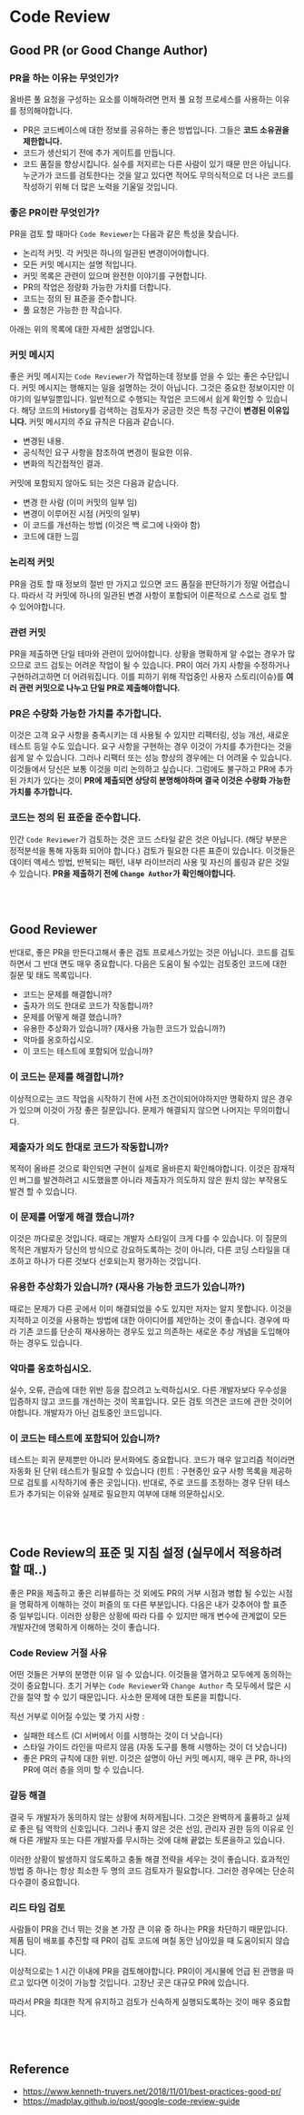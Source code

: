 # Code Review

## Good PR (or Good Change Author)
### PR을 하는 이유는 무엇인가?
올바른 풀 요청을 구성하는 요소를 이해하려면 먼저 풀 요청 프로세스를 사용하는 이유를 정의해야합니다.
* PR은 코드베이스에 대한 정보를 공유하는 좋은 방법입니다. 그들은 **코드 소유권을 제한합니다.**
* 코드가 생산되기 전에 추가 게이트를 만듭니다.
* 코드 품질을 향상시킵니다. 실수를 저지르는 다른 사람이 있기 때문 만은 아닙니다. 누군가가 코드를 검토한다는 것을 알고 있다면 적어도 무의식적으로 더 나은 코드를 작성하기 위해 더 많은 노력을 기울일 것입니다.

### 좋은 PR이란 무엇인가?
PR을 검토 할 때마다 `Code Reviewer`는 다음과 같은 특성을 찾습니다.
* 논리적 커밋. 각 커밋은 하나의 일관된 변경이어야합니다.
* 모든 커밋 메시지는 설명 적입니다.
* 커밋 목록은 관련이 있으며 완전한 이야기를 구현합니다.
* PR의 작업은 정량화 가능한 가치를 더합니다.
* 코드는 정의 된 표준을 준수합니다.
* 풀 요청은 가능한 한 작습니다.

아래는 위의 목록에 대한 자세한 설명입니다.

### 커밋 메시지
좋은 커밋 메시지는 `Code Reviewer`가 작업하는데 정보를 얻을 수 있는 좋은 수단입니다. 커밋 메시지는 행해지는 일을 설명하는 것이 아닙니다. 그것은 중요한 정보이지만 이야기의 일부일뿐입니다. 일반적으로 수행되는 작업은 코드에서 쉽게 확인할 수 있습니다. 해당 코드의 History를 검색하는 검토자가 궁금한 것은 특정 구간이 **변경된 이유입니다.** 커밋 메시지의 주요 규칙은 다음과 같습니다.
* 변경된 내용.
* 공식적인 요구 사항을 참조하여 변경이 필요한 이유.
* 변화의 직간접적인 결과.

커밋에 포함되지 않아도 되는 것은 다음과 같습니다.
* 변경 한 사람 (이미 커밋의 일부 임)
* 변경이 이루어진 시점 (커밋의 일부)
* 이 코드를 개선하는 방법 (이것은 백 로그에 나와야 함)
* 코드에 대한 느낌

### 논리적 커밋
PR을 검토 할 때 정보의 절반 만 가지고 있으면 코드 품질을 판단하기가 정말 어렵습니다. 따라서 각 커밋에 하나의 일관된 변경 사항이 포함되어 이론적으로 스스로 검토 할 수 있어야합니다.

### 관련 커밋
PR을 제출하면 단일 테마와 관련이 있어야합니다. 상황을 명확하게 알 수없는 경우가 많으므로 코드 검토는 어려운 작업이 될 수 있습니다. PR이 여러 가지 사항을 수정하거나 구현하려고하면 더 어려워집니다. 이를 피하기 위해 작업중인 사용자 스토리(이슈)를 **여러 관련 커밋으로 나누고 단일 PR로 제출해야합니다.**

### PR은 수량화 가능한 가치를 추가합니다.
이것은 고객 요구 사항을 충족시키는 데 사용될 수 있지만 리팩터링, 성능 개선, 새로운 테스트 등일 수도 있습니다. 요구 사항을 구현하는 경우 이것이 가치를 추가한다는 것을 쉽게 알 수 있습니다. 그러나 리팩터 또는 성능 향상의 경우에는 더 어려울 수 있습니다. 이것들에서 당신은 보통 이것을 미리 논의하고 싶습니다. 그럼에도 불구하고 PR에 추가 된 가치가 있다는 것이 **PR에 제출되면 상당히 분명해야하며 결국 이것은 수량화 가능한 가치를 추가합니다.**

### 코드는 정의 된 표준을 준수합니다.
인간 `Code Reviewer`가 검토하는 것은 코드 스타일 같은 것은 아닙니다. (해당 부분은 정적분석을 통해 자동화 되어야 합니다.) 검토가 필요한 다른 표준이 있습니다. 이것들은 데이터 액세스 방법, 반복되는 패턴, 내부 라이브러리 사용 및 자신의 롤링과 같은 것일 수 있습니다. **PR을 제출하기 전에 `Change Author`가 확인해야합니다.**




<br/><br/>

## Good Reviewer
반대로, 좋은 PR을 만든다고해서 좋은 검토 프로세스가있는 것은 아닙니다. 코드를 검토하면서 그 반대 면도 매우 중요합니다. 다음은 도움이 될 수있는 검토중인 코드에 대한 질문 및 태도 목록입니다.
* 코드는 문제를 해결합니까?
* 출자가 의도 한대로 코드가 작동합니까?
* 문제를 어떻게 해결 했습니까?
* 유용한 추상화가 있습니까? (재사용 가능한 코드가 있습니까?)
* 악마를 옹호하십시오.
* 이 코드는 테스트에 포함되어 있습니까?

### 이 코드는 문제를 해결합니까?
이상적으로는 코드 작업을 시작하기 전에 사전 조건이되어야하지만 명확하지 않은 경우가 있으며 이것이 가장 좋은 질문입니다. 문제가 해결되지 않으면 나머지는 무의미합니다.

### 제출자가 의도 한대로 코드가 작동합니까?
목적이 올바른 것으로 확인되면 구현이 실제로 올바른지 확인해야합니다. 이것은 잠재적 인 버그를 발견하려고 시도했을뿐 아니라 제출자가 의도하지 않은 원치 않는 부작용도 발견 할 수 있습니다.

### 이 문제를 어떻게 해결 했습니까?
이것은 까다로운 것입니다. 때로는 개발자 스타일이 크게 다를 수 있습니다. 이 질문의 목적은 개발자가 당신의 방식으로 강요하도록하는 것이 아니라, 다른 코딩 스타일을 대조하고 하나가 다른 것보다 선호되는지 평가하는 것입니다.

### 유용한 추상화가 있습니까? (재사용 가능한 코드가 있습니까?)
때로는 문제가 다른 곳에서 이미 해결되었을 수도 있지만 저자는 알지 못합니다. 이것을 지적하고 이것을 사용하는 방법에 대한 아이디어를 제안하는 것이 좋습니다. 경우에 따라 기존 코드를 단순히 재사용하는 경우도 있고 의존하는 새로운 추상 개념을 도입해야하는 경우도 있습니다.

### 악마를 옹호하십시오.
실수, 오류, 관습에 대한 위반 등을 잡으려고 노력하십시오. 다른 개발자보다 우수성을 입증하지 않고 코드를 개선하는 것이 목표입니다. 모든 검토 의견은 코드에 관한 것이어야합니다. 개발자가 아닌 검토중인 코드입니다.

### 이 코드는 테스트에 포함되어 있습니까?
테스트는 회귀 문제뿐만 아니라 문서화에도 중요합니다. 코드가 매우 알고리즘 적이라면 자동화 된 단위 테스트가 필요할 수 있습니다 (힌트 : 구현중인 요구 사항 목록을 제공하므로 검토를 시작하기에 좋은 곳입니다). 반대로, 주로 코드를 조정하는 경우 단위 테스트가 추가되는 이유와 실제로 필요한지 여부에 대해 의문하십시오.




<br/><br/>

## Code Review의 표준 및 지침 설정 (실무에서 적용하려 할 때..)
좋은 PR을 제출하고 좋은 리뷰를하는 것 외에도 PR의 거부 시점과 병합 될 수있는 시점을 명확하게 이해하는 것이 퍼즐의 또 다른 부분입니다. 다음은 내가 갖추어야 할 표준 중 일부입니다. 이러한 상황은 상황에 따라 다를 수 있지만 매개 변수에 관계없이 모든 개발자간에 명확하게 이해하는 것이 좋습니다.

### Code Review 거절 사유
어떤 것들은 거부의 분명한 이유 일 수 있습니다. 이것들을 열거하고 모두에게 동의하는 것이 중요합니다. 초기 거부는 `Code Reviewer`와 `Change Author` 측 모두에서 많은 시간을 절약 할 수 있기 때문입니다. 사소한 문제에 대한 토론을 피합니다.

직선 거부로 이어질 수있는 몇 가지 사항 :
* 실패한 테스트 (CI 서버에서 이를 시행하는 것이 더 낫습니다)
* 스타일 가이드 라인을 따르지 않음 (자동 도구를 통해 시행하는 것이 더 낫습니다)
* 좋은 PR의 규칙에 대한 위반. 이것은 설명이 아닌 커밋 메시지, 매우 큰 PR, 하나의 PR에 여러 층을 의미 할 수 있습니다.

### 갈등 해결
결국 두 개발자가 동의하지 않는 상황에 처하게됩니다. 그것은 완벽하게 훌륭하고 실제로 좋은 팀 역학의 신호입니다. 그러나 좋지 않은 것은 선임, 관리자 권한 등의 이유로 인해 다른 개발자 또는 다른 개발자를 무시하는 것에 대해 끝없는 토론을하고 있습니다.

이러한 상황이 발생하지 않도록하고 충돌 해결 전략을 세우는 것이 좋습니다. 효과적인 방법 중 하나는 항상 최소한 두 명의 코드 검토자가 필요합니다. 그러한 경우에는 단순히 다수결이 중요합니다.

### 리드 타임 검토
사람들이 PR을 건너 뛰는 것을 본 가장 큰 이유 중 하나는 PR을 차단하기 때문입니다. 제품 팀이 배포를 추진할 때 PR이 검토 코드에 며칠 동안 남아있을 때 도움이되지 않습니다.

이상적으로는 1 시간 이내에 PR을 검토해야합니다. PR이이 게시물에 언급 된 관행을 따르고 있다면 이것이 가능할 것입니다. 고장난 곳은 대규모 PR에 있습니다.

따라서 PR을 최대한 작게 유지하고 검토가 신속하게 실행되도록하는 것이 매우 중요합니다.




<br/><br/>

## Reference
* https://www.kenneth-truyers.net/2018/11/01/best-practices-good-pr/
* https://madplay.github.io/post/google-code-review-guide
